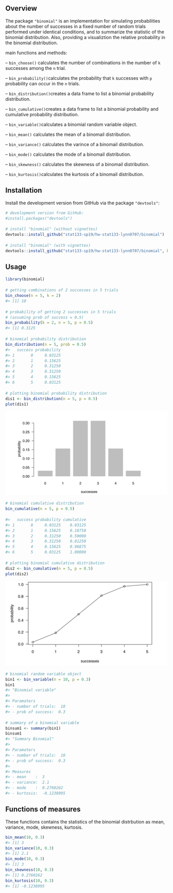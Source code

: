 Overview
--------

The package `"binomial"` is an implementation for simulating probabilities about the number of successes in a fixed number of random trials performed under identical conditions, and to summarize the statistic of the binomial distribution. Also, providing a visualiztion the relative probability in the binomial distribution.

main functions and methods:

– `bin_choose()` calculates the number of
combinations in the number of `k` successes among the `n` trial.

– `bin_probability()`calculates the probability that `k` successes with `p` probability can occur in the `n` trials.

– `bin_distribution()`creates a data frame to list a binomial probability distribution.

– `bin_cumulative()`creates a data frame to list a binomial probability and cumulative probability distribution.

– `bin_variable()`calculates a binomial random variable object.

– `bin_mean()` calculates the mean of a binomail distribution.

– `bin_variance()` calculates the varince of a binomail distribution.

– `bin_mode()` calculates the mode of a binomail distribution.

– `bin_skewness()` calculates the skewness of a binomail distribution.

– `bin_kurtosis()`calculates the kurtosis of a binomail distribution.

Installation
--------

Install the development version from GitHub via the package
`"devtools"`:

``` r
# development version from GitHub:
#install.packages("devtools") 

# install "binomial" (without vignettes)
devtools::install_github("stat133-sp19/hw-stat133-lynn0707/binomial")

# install "binomial" (with vignettes)
devtools::install_github("stat133-sp19/hw-stat133-lynn0707/binomial", build_vignettes = TRUE)
```

Usage
-----

``` r
library(binomial)

# getting combinations of 2 successes in 5 trials
bin_choose(n = 5, k = 2) 
#> [1] 10

# probability of getting 2 successes in 5 trials
# (assuming prob of success = 0.5) 
bin_probability(k = 2, n = 5, p = 0.5)
#> [1] 0.3125

# binomial probability distribution
bin_distribution(n = 5, prob = 0.5)
#>   success probability
#> 1       0     0.03125
#> 2       1     0.15625
#> 3       2     0.31250
#> 4       3     0.31250
#> 5       4     0.15625
#> 6       5     0.03125

# plotting binomial probability distribution
dis1 <- bin_distribution(n = 5, p = 0.5) 
plot(dis1)
```

![](graph/distri.png)

```r
# binomial cumulative distribution
bin_cumulative(n = 5, p = 0.5)

#>   success probability cumulative
#> 1       0     0.03125    0.03125
#> 2       1     0.15625    0.18750
#> 3       2     0.31250    0.50000
#> 4       3     0.31250    0.81250
#> 5       4     0.15625    0.96875
#> 6       5     0.03125    1.00000

# plotting binomial cumulative distribution
dis2 <- bin_cumulative(n = 5, p = 0.5) 
plot(dis2)
```

![](graph/cumu.png)

```r
# binomial random variable object
bin1 <- bin_variable(n = 10, p = 0.3) 
bin1
#> "Binomial variable"
#> 
#> Paramaters
#> - number of trials:  10 
#> - prob of success:  0.3

# summary of a binomial variable
binsum1 <- summary(bin1)
binsum1
#> "Summary Binomial"
#> 
#> Paramaters
#> - number of trials:  10 
#> - prob of success:  0.3 
#> 
#> Measures
#> - mean    :  3 
#> - variance:  2.1 
#> - mode    :  0.2760262 
#> - kurtosis:  -0.1238095
```

Functions of measures
--------
These functions contains the statistics of the binomial distrbution as mean, variance, mode, skewness, kurtosis.

```r
bin_mean(10, 0.3)
#> [1] 3
bin_variance(10, 0.3)
#> [1] 2.1
bin_mode(10, 0.3)
#> [1] 3
bin_skewness(10, 0.3)
#> [1] 0.2760262
bin_kurtosis(10, 0.3)
#> [1] -0.1238095

```

